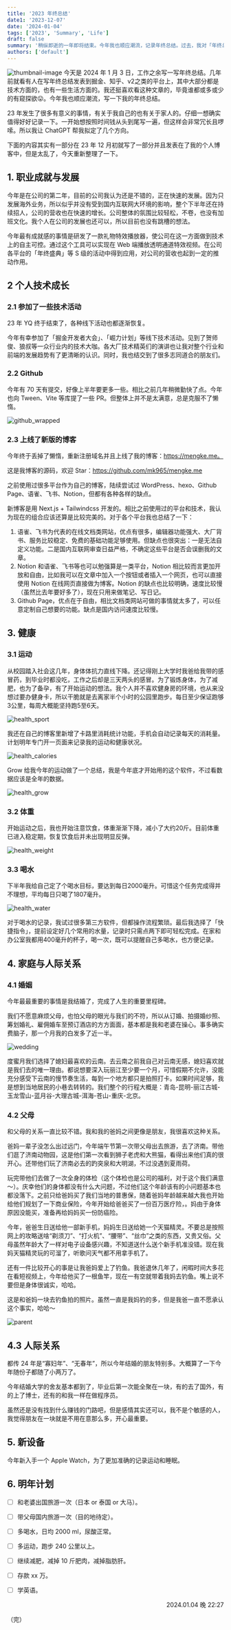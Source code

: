 ```yaml
---
title: '2023 年终总结'
date1: '2023-12-07'
date: '2024-01-04'
tags: ['2023', 'Summary', 'Life']
draft: false
summary: '稍纵即逝的一年即将结束。今年我也顺应潮流，记录年终总结。过去，我对「年终总结」不屑一顾，认为人生就是不断前行，有欢笑有泪水，一切都将过去。年纪稍长，渐渐明白，一些事情漫不经心就可能被遗忘，需要人为地留下痕迹...'
authors: ['default']
---
```


![thumbnail-image](/static/images/blog/202401/2023_Year_Summary/wedding_1.jpg)
今天是 2024 年 1 月 3 日，工作之余写一写年终总结。几年前就看有人在写年终总结发表到掘金、知乎、v2之类的平台上，其中大部分都是技术方面的，也有一些生活方面的。我还挺喜欢看这种文章的，毕竟谁都或多或少的有窥探欲😛。今年我也顺应潮流，写一下我的年终总结。

23 年发生了很多有意义的事情，有关于我自己的也有关于家人的。仔细一想确实值得好好记录一下。一开始想按照时间钱从头到尾写一遍，但这样会非常冗长且啰嗦。所以我让 ChatGPT 帮我拟定了几个方向。

下面的内容其实有一部分在 23 年 12 月初就写了一部分并且发表在了我的个人博客中，但是太乱了，今天重新整理了一下。

## 1. 职业成就与发展

今年是在公司的第二年，目前的公司我认为还是不错的，正在快速的发展。因为只发展海外业务，所以似乎并没有受到国内互联网大环境的影响，整个下半年还在持续招人，公司的营收也在快速的增长。公司整体的氛围比较轻松，不卷，也没有加班文化。我个人在公司的发展也还可以，所以目前也没有跳槽的想法。

今年最有成就感的事情是研发了一款礼物特效播放器，使公司在这一方面做到技术上的自主可控。通过这个工具可以实现在 Web 端播放透明通道特效视频。在公司各平台的「年终盛典」等 S 级的活动中得到应用，对公司的营收也起到一定的推动作用。

## 2 个人技术成长

### 2.1 参加了一些技术活动

23 年 YQ 终于结束了，各种线下活动也都逐渐恢复。

今年有幸参加了「掘金开发者大会」、「崛力计划」等线下技术活动。见到了贺师俊、狼叔等一众行业内的技术大咖。各大厂技术精英们的演讲也让我对整个行业和前端的发展趋势有了更清晰的认识。同时，我也结交到了很多志同道合的朋友们。

### 2.2 Github

今年有 70 天有提交，好像上半年要更多一些。相比之前几年稍微勤快了点。今年也向 Tween、Vite 等库提了一些 PR。但整体上并不是太满意，总是克服不了懒惰。

![github_wrapped](/static/images/blog/202401/2023_Year_Summary/github_wrapped.png)

### 2.3 上线了新版的博客

今年终于丢掉了懒惰，重新注册域名并且上线了我的博客：https://mengke.me。

这是我博客的源码，欢迎 Star：https://github.com/mk965/mengke.me

之前使用过很多平台作为自己的博客，陆续尝试过 WordPress、hexo、Github Page、语雀、飞书、Notion，但都有各种各样的缺点。

新博客是用 Next.js + Tailwindcss 开发的。相比之前使用过的平台和技术，我认为现在的组合应该还算是比较完美的。对于各个平台我也总结了一下：

1. 语雀、飞书为代表的在线文档类网站，优点有很多，编辑器功能强大、大厂背书、服务比较稳定、免费的基础功能足够使用。但缺点也很突出：一是无法自定义功能。二是国内互联网审查日益严格，不确定这些平台是否会误删我的文章。
2. Notion 和语雀、飞书等也可以勉强算是一类平台，Notion 相比较而言更加开放和自由，比如我可以在文章中加入一个按钮或者插入一个网页，也可以直接使用 Notion 在线网页直接做为博客。Notion 的缺点也比较明确，速度比较慢（虽然比去年要好多了），现在只用来做笔记、写日记。
3. Github Page，优点在于自由，相比文档类网站可做的事情就太多了，可以任意定制自己想要的功能。缺点是国内访问速度比较慢。

## 3. 健康

### 3.1 运动

从校园踏入社会这几年，身体体抗力直线下降。还记得刚上大学时我爸给我带的感冒药，到毕业时都没吃，工作之后却是三天两头的感冒。为了锻炼身体，为了减肥，也为了备孕，有了开始运动的想法。我个人并不喜欢健身房的环境，也从来没想过要办健身卡，所以干脆就是去离家半个小时的公园里跑步。每日至少保证跑够3公里，每周大概能坚持跑5至6天。

![health_sport](/static/images/blog/202401/2023_Year_Summary/health_sport.jpg)

我还在自己的博客里新增了卡路里消耗统计功能，手机会自动记录每天的消耗量。计划明年专门开一页面来记录我的运动和健康状况。

![health_calories](/static/images/blog/202401/2023_Year_Summary/health_calories.jpg)

Grow 给我今年的运动做了一个总结，我是今年底才开始用的这个软件，不过看数据应该是全年的数据。

![health_grow](/static/images/blog/202401/2023_Year_Summary/health_grow.jpg)

### 3.2 体重

开始运动之后，我也开始注意饮食，体重渐渐下降，减小了大约20斤。目前体重已进入稳定期，恢复饮食后并未出现明显反弹。

![health_weight](/static/images/blog/202401/2023_Year_Summary/health_weight.jpg)

### 3.3 喝水

下半年我给自己定了个喝水目标，要达到每日2000毫升。可惜这个任务完成得并不理想，平均每日只喝了1807毫升。

![health_water](/static/images/blog/202401/2023_Year_Summary/health_water.jpg)

对于喝水的记录，我试过很多第三方软件，但都操作流程繁琐。最后我选择了「快捷指令」，提前设定好几个常用的水量，记录时只需点两下即可轻松完成。在家和办公室我都用400毫升的杯子，喝一次，既可以提醒自己多喝水，也方便记录。

## 4. 家庭与人际关系

### 4.1 婚姻

今年最最重要的事情是我结婚了，完成了人生的重要里程碑。

我们不愿意麻烦父母，也怕父母的眼光与我们的不符，所以从订婚、拍摄婚纱照、筹划婚礼、雇佣婚车至预订酒店的方方面面，基本都是我和老婆在操心。事多确实费脑子，那一个月我的白发多了近一半。

![wedding](/static/images/blog/202401/2023_Year_Summary/wedding_2.jpg)

度蜜月我们选择了媳妇最喜欢的云南。去云南之前我自己对云南无感，媳妇喜欢就是我们去的唯一理由。都说想要深入玩丽江至少要一个月，可惜假期不允许，没能充分感受下云南的慢节奏生活，每到一个地方都只是拍照打卡。如果时间足够，我是想到当地居民的小巷去转转的。我们整个的行程大概是：青岛-昆明-丽江古城-玉龙雪山-蓝月谷-大理古城-洱海-苍山-重庆-北京。

### 4.2 父母

和父母的关系一直比较不错。我和我的爸妈之间更像是朋友，我很喜欢这种关系。

爸妈一辈子没怎么出过远门，今年端午节第一次带父母出去旅游，去了济南。带他们逛了济南动物园，这是他们第一次看到狮子老虎和大熊猫，看得出来他们真的很开心。还带他们玩了济南必去的趵突泉和大明湖，不过没遇到夏雨荷。

玩完带他们去做了一次全身的体检（这个体检也是公司的福利，对于这个我们满意～）。庆幸他们的身体都没有什么大问题，不过他们这个年龄该有的小问题基本也都没落下。之前只给爸妈买了我们当地的普惠保，随着爸妈年龄越来越大我也开始给他们规划了一下商业保险，今年开始给爸爸买了一份百万医疗险，。妈由于身体原因没能买，准备再给妈妈买一份防癌险。

今年，爸爸生日送给他一部新手机，妈妈生日送给她一个天猫精灵。不要总是按照网上的攻略送啥“剃须刀”、“打火机”、“腰带”、“丝巾”之类的东西，又贵又俗。父母虽然年龄大了一样对电子设备感兴趣，不知道送什么送个新手机准没错。现在我妈天猫精灵玩的可溜了，听歌问天气都不用拿手机了。

还有一件比较开心的事是让我爸妈爱上了钓鱼。我爸退休几年了，闲暇时间大多花在看短视频上，今年给他买了一根鱼竿，现在一有空就带着我妈去钓鱼。嘴上说不要但是身体很诚实，哈哈。

这是和爸妈一块去钓鱼拍的照片。虽然一直是我妈钓的多，但是我爸一直不愿承认这个事实，哈哈～

![parent](/static/images/blog/202401/2023_Year_Summary/parent_1.jpg)

## 4.3 人际关系

都传 24 年是“寡妇年”、“无春年”，所以今年结婚的朋友特别多。大概算了一下今年随份子都随了小两万了。

今年结婚大学的舍友基本都到了，毕业后第一次能全聚在一块，有的去了国外，有的上了博士，还有的和我一样在做程序员。

虽然还是没有找到什么赚钱的门路吧，但是感情其实还可以，我不是个敏感的人，我觉得朋友在一块就是不用在意那么多，开心最重要。

## 5. 新设备

今年新入手一个 Apple Watch，为了更加准确的记录运动和睡眠。

## 6. 明年计划

- [ ] 和老婆出国旅游一次（日本 or 泰国 or 大马）。
- [ ] 带父母国内旅游一次（目的地待定）。
- [ ] 多喝水，日均 2000 ml，尿酸正常。
- [ ] 多运动，跑步 240 公里以上。
- [ ] 继续减肥，减掉 10 斤肥肉，减掉脂肪肝。
- [ ] 存款 xx 万。
- [ ] 学英语。


<p align="right">2024.01.04 晚 22:27</p>

（完）